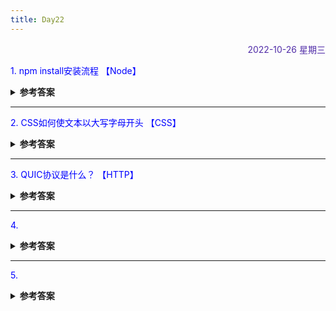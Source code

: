 ```yaml
---
title: Day22
---
```


<div align="right" style="color:#512DA8">2022-10-26 星期三</div> 

> 

<p style="color:blue">1. npm install安装流程 【Node】</p>
<details>
<summary><b>参考答案</b></summary>

1. 执行npm install,检查项目的node_modules是否已经存在安装模块，如果存在就不会进行安装(即使已经有了新版本) (npm install -f 不管本地是否已经安装了模块，都会重新安装。)  
2. 检查是否有package-lock.json文件,
    a. 没有lock文件，直接获取package.json的版本 
    b. 有package-lock.json文件,当package.json的版本规范与package-lock.json版本兼容时,按lock文件安装，如果不兼容按package安装。  
3. 检查缓存(npm config get cache) 
4. 如果有缓存，直接解压到node_modules 
5. 如果没有缓存，下载压缩包，存放在~/.npm目录,解压压缩包到node_modules
5. 生成package-lock.json文件

</details>

<hr/>
<p style="color:blue">2. CSS如何使文本以大写字母开头 【CSS】 </p>
<details>
<summary><b>参考答案</b></summary>

```css
p{
  text-transform:capitalize;
}
```
```html
<p>my name is liugezhou </p>
<!-- covert to : My Name Is Liugezhou -->
```

</details>

<hr/>
<p style="color:blue">3. QUIC协议是什么？ 【HTTP】 </p>
<details>
<summary><b>参考答案</b></summary>


</details>

<hr/>
<p style="color:blue">4. </p>

<details>
<summary><b>参考答案</b></summary>

</details>

<hr/>
<p style="color:blue">5. </p>

<details>
<summary><b>参考答案</b></summary>


</details>

<comment/>